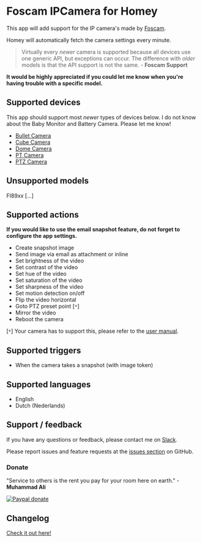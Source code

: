 # Foscam IPCamera for Homey

This app will add support for the IP camera's made by [Foscam](https://www.foscam.com "Foscam - Home Security").

Homey will automatically fetch the camera settings every minute.

> Virtually every *newer* camera is supported because all devices use one generic API, but exceptions can occur. The difference with *older* models is that the API support is not the same. - **Foscam Support**

**It would be highly appreciated if you could let me know when you're having trouble with a specific model.**


## Supported devices
This app should support most *newer* types of devices below. I do not know about the Baby Monitor and Battery Camera. Please let me know!
- [Bullet Camera](https://foscam.com/products/Bullet_Camera.html)
- [Cube Camera](https://foscam.com/products/Cube_Camera.html)
- [Dome Camera](https://foscam.com/products/Dome_Camera.html)
- [PT Camera](https://foscam.com/products/PT_Camera.html)
- [PTZ Camera](https://foscam.com/products/PTZ_Camera.html)


## Unsupported models
FI89*xx* [...]


## Supported actions

**If you would like to use the email snapshot feature, do not forget to configure the app settings.**
- Create snapshot image
- Send image via email as attachment or inline
- Set brightness of the video
- Set contrast of the video
- Set hue of the video
- Set saturation of the video
- Set sharpness of the video
- Set motion detection on/off
- Flip the video horizontal
- Goto PTZ preset point [`*`]
- Mirror the video
- Reboot the camera

[`*`] Your camera has to support this, please refer to the [user manual](https://foscam.com/downloads/user_mannual.html).


## Supported triggers
- When the camera takes a snapshot (with image token)


## Supported languages
- English
- Dutch (Nederlands)


## Support / feedback
If you have any questions or feedback, please contact me on [Slack](https://athomcommunity.slack.com/team/evdpol).

Please report issues and feature requests at the [issues section](https://github.com/edwinvdpol/com.foscam/issues) on GitHub.

### Donate
"Service to others is the rent you pay for your room here on earth." - **Muhammad Ali**

[![Paypal donate][pp-donate-image]][pp-donate-link]

## Changelog
[Check it out here!](https://github.com/edwinvdpol/com.foscam/blob/master/CHANGELOG.md)

[pp-donate-link]: https://www.paypal.me/edwinvdpol
[pp-donate-image]: https://www.paypalobjects.com/en_US/i/btn/btn_donate_LG.gif